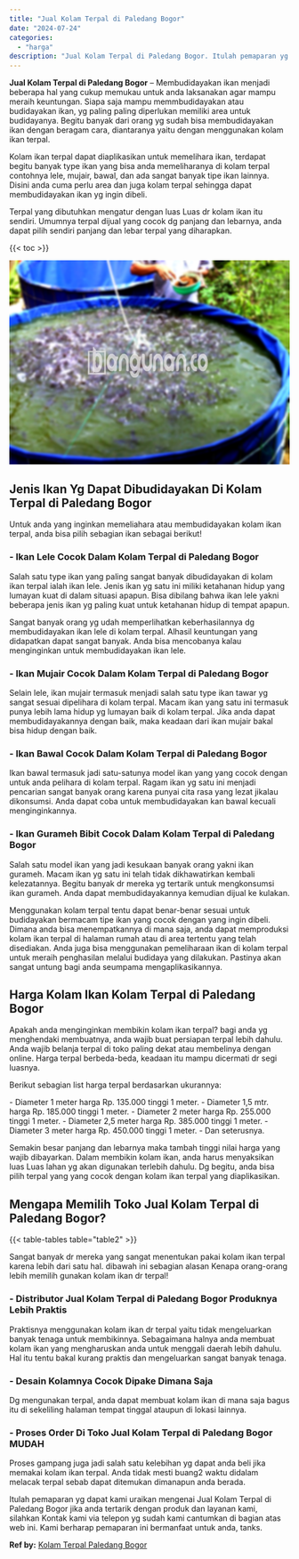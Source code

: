 ```yaml
---
title: "Jual Kolam Terpal di Paledang Bogor"
date: "2024-07-24"
categories: 
  - "harga"
description: "Jual Kolam Terpal di Paledang Bogor. Itulah pemaparan yg dapat kami uraikan mengenai Jual Kolam Terpal di Paledang Bogor jika anda tertarik dengan produk dan..."
---
```


**Jual Kolam Terpal di Paledang Bogor** – Membudidayakan ikan menjadi beberapa hal yang cukup memukau untuk anda laksanakan agar mampu meraih keuntungan. Siapa saja mampu memmbudidayakan atau budidayakan ikan, yg paling paling diperlukan memiliki area untuk budidayanya. Begitu banyak dari orang yg sudah bisa membudidayakan ikan dengan beragam cara, diantaranya yaitu dengan menggunakan kolam ikan terpal.

Kolam ikan terpal dapat diaplikasikan untuk memelihara ikan, terdapat begitu banyak type ikan yang bisa anda memeliharanya di kolam terpal contohnya lele, mujair, bawal, dan ada sangat banyak tipe ikan lainnya. Disini anda cuma perlu area dan juga kolam terpal sehingga dapat membudidayakan ikan yg ingin dibeli.

Terpal yang dibutuhkan mengatur dengan luas Luas dr kolam ikan itu sendiri. Umumnya terpal dijual yang cocok dg panjang dan lebarnya, anda dapat pilih sendiri panjang dan lebar terpal yang diharapkan.

{{< toc >}}

![Jual Kolam Terpal di Paledang Bogor](/images/jual-kolam-terpal-46.png)

## Jenis Ikan Yg Dapat Dibudidayakan Di Kolam Terpal di Paledang Bogor

Untuk anda yang inginkan memeliahara atau membudidayakan kolam ikan terpal, anda bisa pilih sebagian ikan sebagai berikut!

### \- Ikan Lele Cocok Dalam Kolam Terpal di Paledang Bogor

Salah satu type ikan yang paling sangat banyak dibudidayakan di kolam ikan terpal ialah ikan lele. Jenis ikan yg satu ini miliki ketahanan hidup yang lumayan kuat di dalam situasi apapun. Bisa dibilang bahwa ikan lele yakni beberapa jenis ikan yg paling kuat untuk ketahanan hidup di tempat apapun.

Sangat banyak orang yg udah memperlihatkan keberhasilannya dg membudidayakan ikan lele di kolam terpal. Alhasil keuntungan yang didapatkan dapat sangat banyak. Anda bisa mencobanya kalau menginginkan untuk membudidayakan ikan lele.

### \- Ikan Mujair Cocok Dalam Kolam Terpal di Paledang Bogor

Selain lele, ikan mujair termasuk menjadi salah satu type ikan tawar yg sangat sesuai dipelihara di kolam terpal. Macam ikan yang satu ini termasuk punya lebih lama hidup yg lumayan baik di kolam terpal. Jika anda dapat membudidayakannya dengan baik, maka keadaan dari ikan mujair bakal bisa hidup dengan baik.

### \- Ikan Bawal Cocok Dalam Kolam Terpal di Paledang Bogor

Ikan bawal termasuk jadi satu-satunya model ikan yang yang cocok dengan untuk anda pelihara di kolam terpal. Ragam ikan yg satu ini menjadi pencarian sangat banyak orang karena punyai cita rasa yang lezat jikalau dikonsumsi. Anda dapat coba untuk membudidayakan kan bawal kecuali menginginkannya.

### \- Ikan Gurameh Bibit Cocok Dalam Kolam Terpal di Paledang Bogor

Salah satu model ikan yang jadi kesukaan banyak orang yakni ikan gurameh. Macam ikan yg satu ini telah tidak dikhawatirkan kembali kelezatannya. Begitu banyak dr mereka yg tertarik untuk mengkonsumsi ikan gurameh. Anda dapat membudidayakannya kemudian dijual ke kulakan.

Menggunakan kolam terpal tentu dapat benar-benar sesuai untuk budidayakan bermacam tipe ikan yang cocok dengan yang ingin dibeli. Dimana anda bisa menempatkannya di mana saja, anda dapat memproduksi kolam ikan terpal di halaman rumah atau di area tertentu yang telah disediakan. Anda juga bisa menggunakan pemeliharaan ikan di kolam terpal untuk meraih penghasilan melalui budidaya yang dilakukan. Pastinya akan sangat untung bagi anda seumpama mengaplikasikannya.

## Harga Kolam Ikan Kolam Terpal di Paledang Bogor

Apakah anda menginginkan membikin kolam ikan terpal? bagi anda yg menghendaki membuatnya, anda wajib buat persiapan terpal lebih dahulu. Anda wajib belanja terpal di toko paling dekat atau membelinya dengan online. Harga terpal berbeda-beda, keadaan itu mampu dicermati dr segi luasnya.

Berikut sebagian list harga terpal berdasarkan ukurannya:

\- Diameter 1 meter harga Rp. 135.000 tinggi 1 meter. - Diameter 1,5 mtr. harga Rp. 185.000 tinggi 1 meter. - Diameter 2 meter harga Rp. 255.000 tinggi 1 meter. - Diameter 2,5 meter harga Rp. 385.000 tinggi 1 meter. - Diameter 3 meter harga Rp. 450.000 tinggi 1 meter. - Dan seterusnya.

Semakin besar panjang dan lebarnya maka tambah tinggi nilai harga yang wajib dibayarkan. Dalam membikin kolam ikan, anda harus menyaksikan luas Luas lahan yg akan digunakan terlebih dahulu. Dg begitu, anda bisa pilih terpal yang yang cocok dengan kolam ikan terpal yang diaplikasikan.

## Mengapa Memilih Toko Jual Kolam Terpal di Paledang Bogor?

{{< table-tables table="table2" >}}

Sangat banyak dr mereka yang sangat menentukan pakai kolam ikan terpal karena lebih dari satu hal. dibawah ini sebagian alasan Kenapa orang-orang lebih memilih gunakan kolam ikan dr terpal!

### \- Distributor Jual Kolam Terpal di Paledang Bogor Produknya Lebih Praktis

Praktisnya menggunakan kolam ikan dr terpal yaitu tidak mengeluarkan banyak tenaga untuk membikinnya. Sebagaimana halnya anda membuat kolam ikan yang mengharuskan anda untuk menggali daerah lebih dahulu. Hal itu tentu bakal kurang praktis dan mengeluarkan sangat banyak tenaga.

### \- Desain Kolamnya Cocok Dipake Dimana Saja

Dg mengunakan terpal, anda dapat membuat kolam ikan di mana saja bagus itu di sekeliling halaman tempat tinggal ataupun di lokasi lainnya.

### \- Proses Order Di Toko Jual Kolam Terpal di Paledang Bogor MUDAH

Proses gampang juga jadi salah satu kelebihan yg dapat anda beli jika memakai kolam ikan terpal. Anda tidak mesti buang2 waktu didalam melacak terpal sebab dapat ditemukan dimanapun anda berada.

Itulah pemaparan yg dapat kami uraikan mengenai Jual Kolam Terpal di Paledang Bogor jika anda tertarik dengan produk dan layanan kami, silahkan Kontak kami via telepon yg sudah kami cantumkan di bagian atas web ini. Kami berharap pemaparan ini bermanfaat untuk anda, tanks.

**Ref by:** [Kolam Terpal Paledang Bogor](https://id.wikipedia.org/wiki/Kolam)
